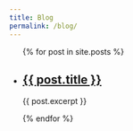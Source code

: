 ```yaml
---
title: Blog
permalink: /blog/
---
```


<ul>
  {% for post in site.posts %}
    <li>
      <h2><a href="{{ post.url | relative_url }}">{{ post.title }}</a></h2>
      <p>{{ post.excerpt }}</p>
    </li>
  {% endfor %}
</ul>
